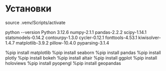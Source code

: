 # Установки

source .venv/Scripts/activate

python --version
Python 3.12.6
numpy-2.1.1
pandas-2.2.2
scipy-1.14.1
statsmodels-0.14.2
contourpy-1.3.0
cycler-0.12.1
fonttools-4.53.1
kiwisolver-1.4.7
matplotlib-3.9.2
pillow-10.4.0
pyparsing-3.1.4

%pip install matplotlib
%pip install seaborn
%pip install pandas
%pip install plotly
%pip install bokeh
%pip install altair
%pip install ggplot
%pip install holoviews
%pip install pyopengl
%pip install geopandas
